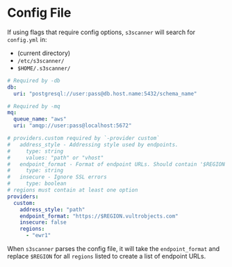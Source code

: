# Config File

If using flags that require config options, `s3scanner` will search for `config.yml` in:

* (current directory)
* `/etc/s3scanner/`
* `$HOME/.s3scanner/`

```yaml
# Required by -db
db:
  uri: "postgresql://user:pass@db.host.name:5432/schema_name"

# Required by -mq
mq:
  queue_name: "aws"
  uri: "amqp://user:pass@localhost:5672"

# providers.custom required by `-provider custom`
#   address_style - Addressing style used by endpoints.
#     type: string
#     values: "path" or "vhost"
#   endpoint_format - Format of endpoint URLs. Should contain '$REGION' as placeholder for region name
#     type: string
#   insecure - Ignore SSL errors
#     type: boolean
# regions must contain at least one option
providers:
  custom: 
    address_style: "path"
    endpoint_format: "https://$REGION.vultrobjects.com"
    insecure: false
    regions:
      - "ewr1"
```

When `s3scanner` parses the config file, it will take the `endpoint_format` and replace `$REGION` for all `regions` listed to create a list of endpoint URLs.
